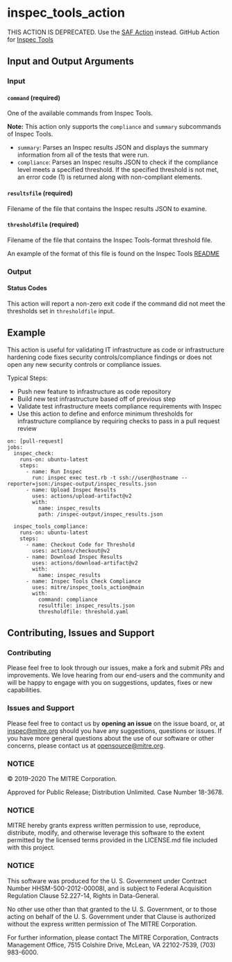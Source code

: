 # inspec_tools_action
THIS ACTION IS DEPRECATED. Use the [SAF Action](https://github.com/mitre/saf_action) instead.
GitHub Action for [Inspec Tools](https://github.com/mitre/inspec_tools)

## Input and Output Arguments
### Input
#### `command` (required)

One of the available commands from Inspec Tools.

**Note:** This action only supports the `compliance` and `summary` subcommands of Inspec Tools.

* `summary`: Parses an Inspec results JSON and displays the summary information from all of the tests that were run.
* `compliance`: Parses an Inspec results JSON to check if the compliance level meets a specified threshold. If the specified threshold is not met, an error code (1) is returned along with non-compliant elements.

#### `resultsfile` (required)

Filename of the file that contains the Inspec results JSON to examine.

#### `thresholdfile` (required)

Filename of the file that contains the Inspec Tools-format threshold file.

An example of the format of this file is found on the Inspec Tools [README](https://github.com/mitre/inspec_tools#yaml-file-or-in-line-threshold-definition-styles)

### Output

#### Status Codes

This action will report a non-zero exit code if the command did not meet the thresholds set in `thresholdfile` input.

## Example

This action is useful for validating IT infrastructure as code or infrastructure hardening code fixes security controls/compliance findings or does not open any new security controls or compliance issues.

Typical Steps:
* Push new feature to infrastructure as code repository
* Build new test infrastructure based off of previous step
* Validate test infrastructure meets compliance requirements with Inspec
* Use this action to define and enforce minimum thresholds for infrastructure compliance by requiring checks to pass in a pull request review

```
on: [pull-request]
jobs:
  inspec_check:
    runs-on: ubuntu-latest
    steps:
      - name: Run Inspec
        run: inspec exec test.rb -t ssh://user@hostname --reporter=json:/inspec-output/inspec_results.json
      - name: Upload Inspec Results
        uses: actions/upload-artifact@v2
        with:
          name: inspec_results
          path: /inspec-output/inspec_results.json

  inspec_tools_compliance:
    runs-on: ubuntu-latest
    steps:
      - name: Checkout Code for Threshold
        uses: actions/checkout@v2
      - name: Download Inspec Results
        uses: actions/download-artifact@v2
        with:
          name: inspec_results
      - name: Inspec Tools Check Compliance
        uses: mitre/inspec_tools_action@main
        with:
          command: compliance
          resultfile: inspec_results.json
          thresholdfile: threshold.yaml
```

## Contributing, Issues and Support

### Contributing

Please feel free to look through our issues, make a fork and submit _PRs_ and improvements. We love hearing from our end-users and the community and will be happy to engage with you on suggestions, updates, fixes or new capabilities.

### Issues and Support

Please feel free to contact us by **opening an issue** on the issue board, or, at [inspec@mitre.org](mailto:inspec@mitre.org) should you have any suggestions, questions or issues. If you have more general questions about the use of our software or other concerns, please contact us at [opensource@mitre.org](mailto:opensource@mitre.org).

### NOTICE

© 2019-2020 The MITRE Corporation.

Approved for Public Release; Distribution Unlimited. Case Number 18-3678.

### NOTICE

MITRE hereby grants express written permission to use, reproduce, distribute, modify, and otherwise leverage this software to the extent permitted by the licensed terms provided in the LICENSE.md file included with this project.

### NOTICE

This software was produced for the U. S. Government under Contract Number HHSM-500-2012-00008I, and is subject to Federal Acquisition Regulation Clause 52.227-14, Rights in Data-General.

No other use other than that granted to the U. S. Government, or to those acting on behalf of the U. S. Government under that Clause is authorized without the express written permission of The MITRE Corporation.

For further information, please contact The MITRE Corporation, Contracts Management Office, 7515 Colshire Drive, McLean, VA 22102-7539, (703) 983-6000.
